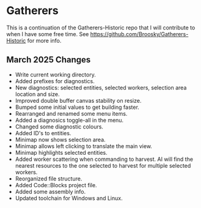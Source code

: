 # Gatherers

This is a continuation of the Gatherers-Historic repo that I will contribute to when I have some free time. See https://github.com/Broosky/Gatherers-Historic for more info.

## March 2025 Changes
<ul>
  <li>Write current working directory.</li>
  <li>Added prefixes for diagnostics.</li>
  <li>New diagnostics: selected entities, selected workers, selection area location and size.</li>
  <li>Improved double buffer canvas stability on resize.</li>
  <li>Bumped some initial values to get building faster.</li>
  <li>Rearranged and renamed some menu items.</li>
  <li>Added a diagnosics toggle-all in the menu.</li>
  <li>Changed some diagnostic colours.</li>
  <li>Added ID's to entities.</li>
  <li>Minimap now shows selection area.</li>
  <li>Minimap allows left clicking to translate the main view.</li>
  <li>Minimap highlights selected entities.</li>
  <li>Added worker scattering when commanding to harvest. AI will find the nearest resources to the one selected to harvest for multiple selected workers.</li>
  <li>Reorganized file structure.</li>
  <li>Added Code::Blocks project file.</li>
  <li>Added some assembly info.</li>
  <li>Updated toolchain for Windows and Linux.</li>
</ul>
